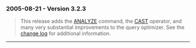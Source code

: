 ### 2005\-08\-21 \- Version 3\.2\.3


> This release adds the [ANALYZE](lang_analyze.html) command,
>  the [CAST](lang_expr.html) operator, and many
>  very substantial improvements to the query optimizer. See the
>  [change log](changes.html#version_3_2_3) for additional
>  information.



---

